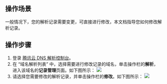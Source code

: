 ## 操作场景
一般情况下，您的解析记录需要变更，可直接进行修改，本文档指导您如何修改解析记录。 

## 操作步骤
1. 登录 [腾讯云 DNS 解析控制台](https://console.cloud.tencent.com/cns)。
2. 在 “域名解析列表” 中，选择需要进行修改记录的域名，单击操作栏的**解析**，进入该域名的**记录管理**页面。如下图所示：
![](https://main.qcloudimg.com/raw/fa9054c8c02692fdca478c621dfb4abf.png)
3. 请选择您需要修改的解析记录，并单击操作栏的**修改**。如下图所示：
![](https://main.qcloudimg.com/raw/3ad64b4cba177d15bb769e558eb2ddf3.png)



